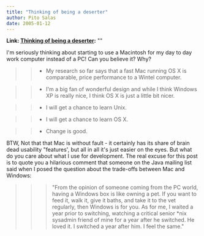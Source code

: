 ```yaml
---
title: "Thinking of being a deserter"
author: Pito Salas
date: 2005-01-12
---
```


**Link: [Thinking of being a deserter](None):** ""

I'm seriously thinking about starting to use a Macintosh for my day to day
work computer instead of a PC! Can you believe it? Why?

>>

>>   * My research so far says that a fast Mac running OS X is comparable,
price performance to a Wintel computer.

>>   * I'm a big fan of wonderful design and while I think Windows XP is
really nice, I think OS X is just a little bit nicer.

>>   * I will get a chance to learn Unix.

>>   * I will get a chance to learn OS X.

>>   * Change is good.

>>

BTW, Not that that Mac is without fault - it certainly has its share of brain
dead usability "features', but all in all it's just easier on the eyes. But
what do you care about what I use for development. The real excuse for this
post is to quote you a hilarious comment that someone on the Java mailing list
said when I posed the question about the trade-offs between Mac and Windows:

>>

>>> "From the opinion of someone coming from the PC world, having a Windows
box is like owning a pet. If you want to feed it, walk it, give it baths, and
take it to the vet regularly, then Windows is for you. As for me, I waited a
year prior to switching, watching a critical senior *nix sysadmin friend of
mine for a year after he switched. He loved it. I switched a year after him. I
feel the same."



